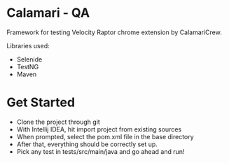 # Calamari - QA 

Framework for testing Velocity Raptor chrome extension by CalamariCrew.

Libraries used:
- Selenide
- TestNG
- Maven 

# Get Started 

- Clone the project through git
- With Intellij IDEA, hit import project from existing sources
- When prompted, select the pom.xml file in the base directory 
- After that, everything should be correctly set up.
- Pick any test in tests/src/main/java and go ahead and run!
